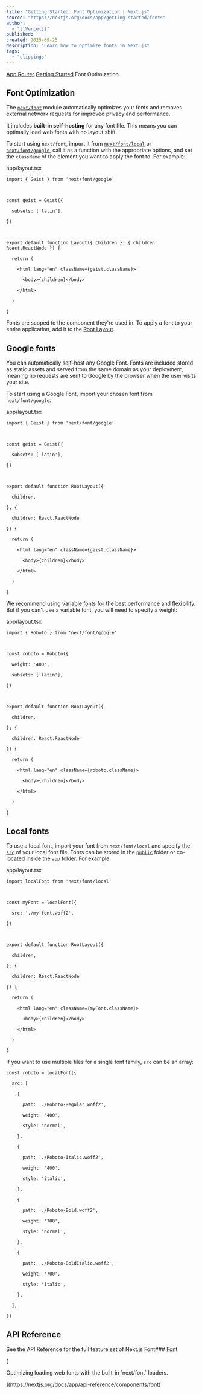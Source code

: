 ```yaml
---
title: "Getting Started: Font Optimization | Next.js"
source: "https://nextjs.org/docs/app/getting-started/fonts"
author:
  - "[[Vercel]]"
published:
created: 2025-09-25
description: "Learn how to optimize fonts in Next.js"
tags:
  - "clippings"
---
```

[App Router](https://nextjs.org/docs/app) [Getting Started](https://nextjs.org/docs/app/getting-started) Font Optimization

## Font Optimization

The [`next/font`](https://nextjs.org/docs/app/api-reference/components/font) module automatically optimizes your fonts and removes external network requests for improved privacy and performance.

It includes **built-in self-hosting** for any font file. This means you can optimally load web fonts with no layout shift.

To start using `next/font`, import it from [`next/font/local`](https://nextjs.org/docs/app/getting-started/#local-fonts) or [`next/font/google`](https://nextjs.org/docs/app/getting-started/#google-fonts), call it as a function with the appropriate options, and set the `className` of the element you want to apply the font to. For example:

app/layout.tsx

```
import { Geist } from 'next/font/google'

 

const geist = Geist({

  subsets: ['latin'],

})

 

export default function Layout({ children }: { children: React.ReactNode }) {

  return (

    <html lang="en" className={geist.className}>

      <body>{children}</body>

    </html>

  )

}
```

Fonts are scoped to the component they're used in. To apply a font to your entire application, add it to the [Root Layout](https://nextjs.org/docs/app/api-reference/file-conventions/layout#root-layout).

## Google fonts

You can automatically self-host any Google Font. Fonts are included stored as static assets and served from the same domain as your deployment, meaning no requests are sent to Google by the browser when the user visits your site.

To start using a Google Font, import your chosen font from `next/font/google`:

app/layout.tsx

```
import { Geist } from 'next/font/google'

 

const geist = Geist({

  subsets: ['latin'],

})

 

export default function RootLayout({

  children,

}: {

  children: React.ReactNode

}) {

  return (

    <html lang="en" className={geist.className}>

      <body>{children}</body>

    </html>

  )

}
```

We recommend using [variable fonts](https://fonts.google.com/variablefonts) for the best performance and flexibility. But if you can't use a variable font, you will need to specify a weight:

app/layout.tsx

```
import { Roboto } from 'next/font/google'

 

const roboto = Roboto({

  weight: '400',

  subsets: ['latin'],

})

 

export default function RootLayout({

  children,

}: {

  children: React.ReactNode

}) {

  return (

    <html lang="en" className={roboto.className}>

      <body>{children}</body>

    </html>

  )

}
```

## Local fonts

To use a local font, import your font from `next/font/local` and specify the [`src`](https://nextjs.org/docs/app/api-reference/components/font#src) of your local font file. Fonts can be stored in the [`public`](https://nextjs.org/docs/app/api-reference/file-conventions/public-folder) folder or co-located inside the `app` folder. For example:

app/layout.tsx

```
import localFont from 'next/font/local'

 

const myFont = localFont({

  src: './my-font.woff2',

})

 

export default function RootLayout({

  children,

}: {

  children: React.ReactNode

}) {

  return (

    <html lang="en" className={myFont.className}>

      <body>{children}</body>

    </html>

  )

}
```

If you want to use multiple files for a single font family, `src` can be an array:

```
const roboto = localFont({

  src: [

    {

      path: './Roboto-Regular.woff2',

      weight: '400',

      style: 'normal',

    },

    {

      path: './Roboto-Italic.woff2',

      weight: '400',

      style: 'italic',

    },

    {

      path: './Roboto-Bold.woff2',

      weight: '700',

      style: 'normal',

    },

    {

      path: './Roboto-BoldItalic.woff2',

      weight: '700',

      style: 'italic',

    },

  ],

})
```

## API Reference

See the API Reference for the full feature set of Next.js Font### [Font](https://nextjs.org/docs/app/api-reference/components/font)

[

Optimizing loading web fonts with the built-in \`next/font\` loaders.

](https://nextjs.org/docs/app/api-reference/components/font)
